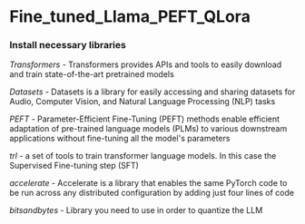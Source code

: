 # Fine_tuned_Llama_PEFT_QLora

### Install necessary libraries

*Transformers* - Transformers provides APIs and tools to easily download and train state-of-the-art pretrained models

*Datasets* - Datasets is a library for easily accessing and sharing datasets for Audio, Computer Vision, and Natural Language Processing (NLP) tasks

*PEFT* - Parameter-Efficient Fine-Tuning (PEFT) methods enable efficient adaptation of pre-trained language models (PLMs) to various downstream applications without fine-tuning all the model's parameters

*trl* - a set of tools to train transformer language models. In this case the Supervised Fine-tuning step (SFT)

*accelerate* - Accelerate is a library that enables the same PyTorch code to be run across any distributed configuration by adding just four lines of code

*bitsandbytes* - Library you need to use in order to quantize the LLM